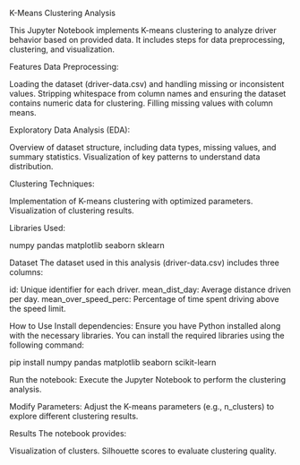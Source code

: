 K-Means Clustering Analysis

This Jupyter Notebook implements K-means clustering to analyze driver behavior based on provided data. It includes steps for data preprocessing, clustering, and visualization.

Features
Data Preprocessing:

Loading the dataset (driver-data.csv) and handling missing or inconsistent values.
Stripping whitespace from column names and ensuring the dataset contains numeric data for clustering.
Filling missing values with column means.

Exploratory Data Analysis (EDA):

Overview of dataset structure, including data types, missing values, and summary statistics.
Visualization of key patterns to understand data distribution.

Clustering Techniques:

Implementation of K-means clustering with optimized parameters.
Visualization of clustering results.

Libraries Used:

numpy
pandas
matplotlib
seaborn
sklearn

Dataset
The dataset used in this analysis (driver-data.csv) includes three columns:

id: Unique identifier for each driver.
mean_dist_day: Average distance driven per day.
mean_over_speed_perc: Percentage of time spent driving above the speed limit.

How to Use
Install dependencies:
Ensure you have Python installed along with the necessary libraries. You can install the required libraries using the following command:

pip install numpy pandas matplotlib seaborn scikit-learn

Run the notebook:
Execute the Jupyter Notebook to perform the clustering analysis.

Modify Parameters:
Adjust the K-means parameters (e.g., n_clusters) to explore different clustering results.

Results
The notebook provides:

Visualization of clusters.
Silhouette scores to evaluate clustering quality.